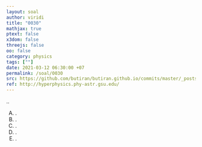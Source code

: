 ```yaml
---
layout: soal
author: viridi
title: "0030"
mathjax: true
ptext: false
x3dom: false
threejs: false
oo: false
category: physics
tags: [""]
date: 2021-03-12 06:30:00 +07
permalink: /soal/0030
src: https://github.com/butiran/butiran.github.io/commits/master/_posts/soal/01/2021-03-12-blank-0.md
ref: http://hyperphysics.phy-astr.gsu.edu/
---
```

..

<ol type="A">
<li>.
<li>.
<li>.
<li>.
<li>.
